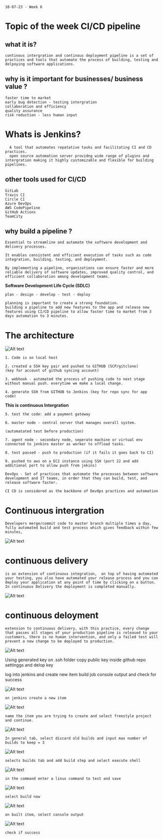 `10-07-23 - Week 6` 

# Topic of the week CI/CD pipeline

## what it is? 
```
continous intergration and continous deployment pipeline is a set of practices and tools that automate the process of building, testing and delpoying software applications.
```
## why is it important for businesses/ business value  ? 
```
faster time to market 
early bug detection - testing intergration
collaboration and efficiency 
quality assurance 
risk reduction - less human input 
```

# Whats is Jenkins?
```
  A tool that automates repatative tasks and facilitating CI and CD practices.
  open source automation server providng wide range of plugins and intergration making it highly customizable and flexible for building pipelines.

```

## other tools used for CI/CD
```
GitLab
Travis CI
Circle CI
Azure DevOps
AWS CodePipeline
GitHub Actions
TeamCity
```
## why build a pipeline ?

```
Essential to streamline and automate the software development and delivery processes. 

It enables consistent and efficient execution of tasks such as code integration, building, testing, and deployment. 

By implementing a pipeline, organizations can ensure faster and more reliable delivery of software updates, improved quality control, and efficient collaboration among development teams.
```

**Software Development Life Cycle (SDLC)**

`plan - design - develop - test - deploy`

```
planning is important to create a strong foundation. 
building a pipeline to add new features to the app and release new features using CI/CD pipeline to allow faster time to market from 3 days automation to 3 minutes.
```
# The architecture 

![Alt text](<CICD Architecture.png>)
```
1. Code is on local host 

2. created a SSH key pair and pushed to GITHUB (SCP/gitclone) 
(key for account of github syncing account)

3. webhook - automated the process of pushing code to next stage without manual push. everytime we make a local change.

4. generate SSH from GITHUB to Jenkins (key for repo sync for app code)
```
**This is continuous Intergration**
```
5. test the code: add a payment gateway 

6. master node - central server that manages overall system.

(automatated test before production)

7. agent node - secondary node, seperate machine or virtual env connected to jenkins master as worker to offload tasks.

8. test passed - push to production (if it fails it goes back to CI)

9. pushed to aws on a EC2 instance using SSH (port 22 and add additional port to allow push from jekins)
```

`DevOps - Set of practices that automate the processes between software development and IT teams, in order that they can build, test, and release software faster.`

`CI CD is considered as the backbone of DevOps practices and automation`

# Continuous intergration
```
Developers merge/commit code to master branch multiple times a day, fully automated build and test process which gives feedback within few minutes, 
```
![Alt text](CI.png)
# continuous delivery
```
is an extension of continuous integration,  on top of having automated your testing, you also have automated your release process and you can deploy your application at any point of time by clicking on a button. In continuous Delivery the deployment is completed manually.
```
![Alt text](CDelivery.png)
# continuous deloyment 
```
extension to continuous delivery, with this practice, every change that passes all stages of your production pipeline is released to your customers, there is no human intervention, and only a failed test will prevent a new change to be deployed to production.
```
![Alt text](CDeployment.png)

Using generated key on .ssh folder copy public key inside github repo settinggs and delop key 

log into jenkins and create new item
build job 
console output and check for success

![Alt text](Jenkins-new_item.png)

`on jenkins create a new item` 


![Alt text](jenkins-item-name.png)

`name the item you are trying to create and select freestyle project and continue.`

![Alt text](jenkins-general-discard-old-builds.png)

`In general tab, select discard old builds and input max number of builds to keep = 3`

![Alt text](jenkins-build.png)

`selects builds tab and add build step and select execute shell`

![Alt text](jenkins-build-ex-shell.png)

`in the command enter a linux command to test and save`

![Alt text](<jenkins-build now.png>)

`select build now`

![Alt text](jenkins-console-output.png)

`on built item, select console output`

![Alt text](jenkins-console-output-message.png)

`check if success`


